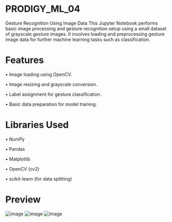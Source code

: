 # PRODIGY_ML_04
Gesture Recognition Using Image Data
This Jupyter Notebook performs basic image processing and gesture recognition setup using a small dataset of grayscale gesture images. It involves loading and preprocessing gesture image data for further machine learning tasks such as classification.

# Features
• Image loading using OpenCV.

• Image resizing and grayscale conversion.

• Label assignment for gesture classification.

• Basic data preparation for model training.

# Libraries Used
• NumPy

• Pandas

• Matplotlib

• OpenCV (cv2)

• scikit-learn (for data splitting)

# Preview
![image](https://github.com/user-attachments/assets/04b63c2d-f949-42f2-8554-cbdb134aa766)
![image](https://github.com/user-attachments/assets/a6dc62d5-8341-4d23-85ca-da278136205b)
![image](https://github.com/user-attachments/assets/75b42c45-bb30-423c-a7cd-0df724c66a23)
